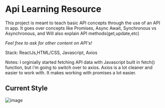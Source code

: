 # Api Learning Resource

This project is meant to teach basic API concepts through the use of an API in app.
It goes over concepts like Promises, Async Await, Synchronous vs Asynchronous, and 
Will also explain API methods(get,update,etc)

*Feel free to ask for other content on API's!* 

Stack: ReactJs,HTML/CSS, Javascript, Axios


Notes: I orginially started fetching API data with Javascript built in fetch() function, but i'm going to switch over to axios.
Axios is a lot cleaner and easier to work with. It makes working with promises a lot easier.

## Current Style
![image](https://user-images.githubusercontent.com/43580054/168493072-cf09c08e-52d0-4cbd-8d4a-5e68abca1f38.png)
